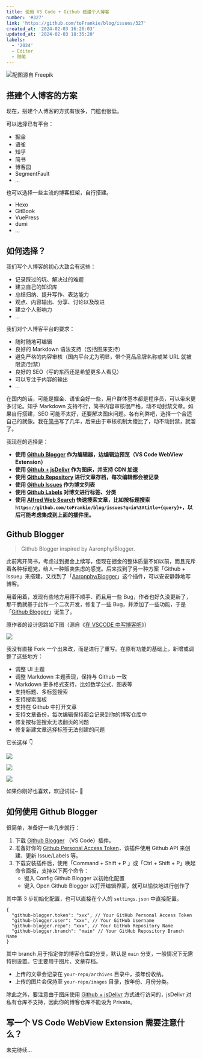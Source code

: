 ```yaml
---
title: 使用 VS Code + Github 搭建个人博客
number: '#327'
link: 'https://github.com/toFrankie/blog/issues/327'
created_at: '2024-02-03 16:26:03'
updated_at: '2024-02-03 18:35:20'
labels:
  - '2024'
  - Editor
  - 随笔
---
```


![配图源自 Freepik](https://cdn.jsdelivr.net/gh/toFrankie/blog@main/images/2024/2/1706956091868.jpg)

## 搭建个人博客的方案

现在，搭建个人博客的方式有很多，门槛也很低。

可以选择已有平台：

- 掘金
- 语雀
- 知乎
- 简书
- 博客园
- SegmentFault
- ...

也可以选择一些主流的博客框架，自行搭建。

- Hexo
- GitBook
- VuePress
- dumi
- ...

## 如何选择？

我们写个人博客的初心大致会有这些：

- 记录踩过的坑、解决过的难题
- 建立自己的知识库
- 总结归纳、提升写作、表达能力
- 观点、内容输出、分享、讨论以及改进
- 建立个人影响力
- ...

我们对个人博客平台的要求：

- 随时随地可编辑
- 良好的 Markdown 语法支持（包括图床支持）
- 避免严格的内容审核（国内平台尤为明显，带个竞品品牌名称或某 URL 就被限流/封禁）
- 良好的 SEO（写的东西还是希望更多人看见）
- 可以专注于内容的输出
- ...

在国内的话，可能是掘金、语雀会好一些，用户群体基本都是程序员，可以带来更多讨论。知乎 Markdown 支持不行，简书内容审核很严格，动不动封禁文章。如果自行搭建，SEO 可能不太好，还要解决图床问题。各有利弊吧，选择一个合适自己的就像。我在[简书](https://www.jianshu.com/u/f4dac74bd955)写了几年，后来由于审核机制太傻比了，动不动封禁，就溜了。

我现在的选择是：

- **使用 [Github Blogger](https://marketplace.visualstudio.com/items?itemName=Frankie.github-blogger) 作为编辑器，边编辑边预览（VS Code WebView Extension）**
- **使用 [Github + jsDelivr](https://www.jsdelivr.com/?docs=gh) 作为图床，并支持 CDN 加速**
- **使用 [Github Repository](https://github.com/toFrankie/blog) 进行文章存档，每次编辑都会被记录**
- **使用 [Github Issues](https://github.com/toFrankie/blog/issues) 作为博文列表**
- **使用 [Github Labels](https://github.com/toFrankie/blog/labels) 对博文进行标签、分类**
- **使用 [Alfred Web Search](https://www.alfredapp.com/help/features/web-search/) 快速搜索文章，比如按标题搜索 `https://github.com/toFrankie/blog/issues?q=in%3Atitle+{query}+`，以后可能考虑集成到上面的插件里。**

## Github Blogger

> Github Blogger inspired by Aaronphy/Blogger.

此前离开简书，考虑过到掘金上续写，但现在掘金的整体质量不如以前，而且充斥着各种标题党，给人一种贩卖焦虑的感觉。后来找到了另一种方案「Github + Issue」来搭建，又找到了「[Aaronphy/Blogger](https://github.com/Aaronphy/Blogger)」这个插件，可以安安静静地写博客。

用着用着，发现有些地方用得不顺手、而且用一些 Bug，作者也好久没更新了，那干脆就基于此作一个二次开发，修复了一些 Bug，并添加了一些功能，于是「[Github Blogger](https://github.com/toFrankie/github-blogger)」诞生了。

原作者的设计思路如下图（源自《[在 VSCODE 中写博客吧](https://zhuanlan.zhihu.com/p/358347337)》）

![](https://cdn.jsdelivr.net/gh/toFrankie/blog@main/images/2024/2/1706953309265.png)

我没有直接 Fork 一个出来改，而是进行了重写。在原有功能的基础上，新增或调整了这些地方：

- 调整 UI 主题
- 调整 Markdown 主题表现，保持与 Github 一致
- Markdown 更多格式支持，比如数学公式、图表等
- 支持标题、多标签搜索
- 支持搜索面板
- 支持在 Github 中打开文章
- 支持文章备份，每次编辑保持都会记录到你的博客仓库中
- 修复按标签搜索无法翻页的问题
- 修复新建文章选择标签无法创建的问题

它长这样 👇

![](https://cdn.jsdelivr.net/gh/toFrankie/blog@main/images/2024/2/1706954692789.png)

![](https://cdn.jsdelivr.net/gh/toFrankie/blog@main/images/2024/2/1706954716063.png)

![](https://cdn.jsdelivr.net/gh/toFrankie/blog@main/images/2024/2/1706954736043.png)

如果你刚好也喜欢，欢迎试试~ 👋

## 如何使用 Github Blogger

很简单，准备好一些几步就行：

1. 下载 [Github Blogger](https://marketplace.visualstudio.com/items?itemName=Frankie.github-blogger) （VS Code）插件。
2. 准备好你的 [Github Personal Access Token](https://docs.github.com/zh/authentication/keeping-your-account-and-data-secure/managing-your-personal-access-tokens)，该插件使用 Github API 来创建、更新 Issue/Labels 等。
3. 下载安装插件后，使用「Command + Shift + P 」或「Ctrl + Shift + P」唤起命令面板，支持以下两个命令：
    - 键入 Config Github Blogger 以初始化配置
    - 键入 Open Github Blogger 以打开编辑界面，就可以愉快地进行创作了

其中第 3 步初始化配置，也可以直接在个人的 `settings.json` 中直接配置。

```json5
{
  "github-blogger.token": "xxx", // Your GitHub Personal Access Token
  "github-blogger.user": "xxx", // Your GitHub Username
  "github-blogger.repo": "xxx", // Your GitHub Repository Name
  "github-blogger.branch": "main" // Your GitHub Repository Branch Name
}
```

其中 branch 用于指定你的博客仓库的分支，默认是 `main` 分支，一般情况下无需特别设置。它主要用于图片、文章存档。

- 上传的文章会记录在 `your-repo/archives` 目录中，按年份收纳。
- 上传的图片会保持至 `your-repo/images` 目录，按年份、月份分类。

除此之外，要注意由于图床使用 [Github + jsDelivr](https://www.jsdelivr.com/?docs=gh) 方式进行访问的，jsDelivr 对私有仓库不支持，因此你的博客仓库不能设为 Private。

## 写一个 VS Code WebView Extension 需要注意什么？

未完待续...

